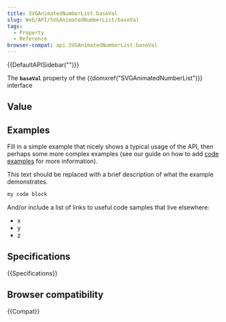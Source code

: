 ```yaml
---
title: SVGAnimatedNumberList.baseVal
slug: Web/API/SVGAnimatedNumberList/baseVal
tags:
  - Property
  - Reference
browser-compat: api.SVGAnimatedNumberList.baseVal
---
```

{{DefaultAPISidebar("")}}

The **`baseVal`** property of the {{domxref("SVGAnimatedNumberList")}} interface 

## Value



## Examples

Fill in a simple example that nicely shows a typical usage of the API, then perhaps some more complex examples (see our guide on how to add [code examples](/en-US/docs/MDN/Contribute/Structures/Code_examples) for more information).

This text should be replaced with a brief description of what the example demonstrates.

```js
my code block
```

And/or include a list of links to useful code samples that live elsewhere:

*   x
*   y
*   z

## Specifications

{{Specifications}}

## Browser compatibility

{{Compat}}


